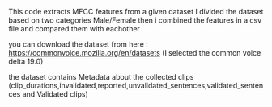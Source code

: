 This code extracts MFCC features from a given dataset
I divided the dataset based on two categories Male/Female 
then i combined the features in a csv file and compared them with eachother


you can download the dataset from here : https://commonvoice.mozilla.org/en/datasets 
(I selected the common voice delta 19.0) 

the dataset contains Metadata about the collected clips (clip_durations,invalidated,reported,unvalidated_sentences,validated_sentences and Validated clips)
